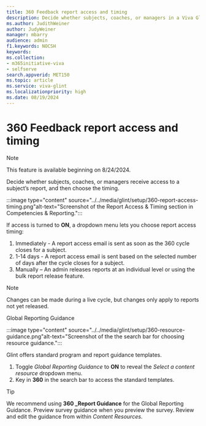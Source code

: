 ```yaml
---
title: 360 Feedback report access and timing 
description: Decide whether subjects, coaches, or managers in a Viva Glint 360 feedback report receive access to a subject’s report, and choose the timing. 
ms.author: JudithWeiner
author: JudyWeiner
manager: mbarry
audience: admin
f1.keywords: NOCSH
keywords: 
ms.collection:  
- m365initiative-viva
- selfserve 
search.appverid: MET150 
ms.topic: article
ms.service: viva-glint
ms.localizationpriority: high
ms.date: 08/19/2024
---
```


# 360 Feedback report access and timing

> [!NOTE]
> This feature is available beginning on 8/24/2024.

Decide whether subjects, coaches, or managers receive access to a subject’s report, and then choose the timing. 

:::image type="content" source="../../media/glint/setup/360-report-access-timing.png"alt-text="Screenshot of the Report Access & Timing section in Competencies & Reporting.":::

If access is turned to **ON**, a dropdown menu lets you choose report access timing:

1.	Immediately - A report access email is sent as soon as the 360 cycle closes for a subject.
2.	1-14 days - A report access email is sent based on the selected number of days after the cycle closes for a subject. 
3.	Manually – An admin releases reports at an individual level or using the bulk report release feature. 

>[!NOTE]
> Changes can be made during a live cycle, but changes only apply to reports not yet released.

Global Reporting Guidance

:::image type="content" source="../../media/glint/setup/360-resource-guidance.png"alt-text="Screenshot of the the search bar for choosing resource guidance.":::

Glint offers standard program and report guidance templates. 

1.	Toggle *Global Reporting Guidance* to **ON** to reveal the *Select a content resource* dropdown menu. 
2.	Key in **360** in the search bar to access the standard templates. 

>[!TIP]
> We recommend using **360 _Report Guidance** for the Global Reporting Guidance. Preview survey guidance when you preview the survey. Review and edit the guidance from within *Content Resources*. 

